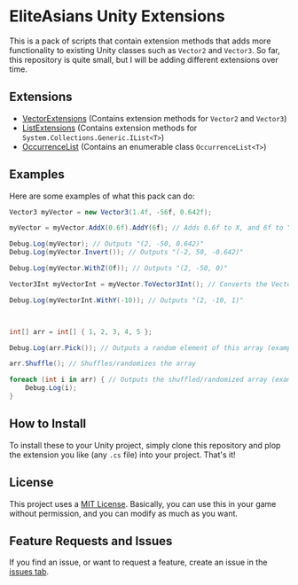 # EliteAsians Unity Extensions
This is a pack of scripts that contain extension methods that adds more functionality to existing Unity classes such as `Vector2` and `Vector3`. So far, this repository is quite small, but I will be adding different extensions over time.

## Extensions
- [VectorExtensions](./VectorExtensions.md) (Contains extension methods for `Vector2` and `Vector3`)
- [ListExtensions](./ListExtensions.md) (Contains extension methods for `System.Collections.Generic.IList<T>`)
- [OccurrenceList](./OccurrenceList.md) (Contains an enumerable class `OccurrenceList<T>`)

## Examples
Here are some examples of what this pack can do:

```cs
Vector3 myVector = new Vector3(1.4f, -56f, 0.642f);

myVector = myVector.AddX(0.6f).AddY(6f); // Adds 0.6f to X, and 6f to Y

Debug.Log(myVector); // Outputs "(2, -50, 0.642)"
Debug.Log(myVector.Invert()); // Outputs "(-2, 50, -0.642)"

Debug.Log(myVector.WithZ(0f)); // Outputs "(2, -50, 0)"

Vector3Int myVectorInt = myVector.ToVector3Int(); // Converts the Vector3 to a Vector3Int

Debug.Log(myVectorInt.WithY(-10)); // Outputs "(2, -10, 1)"



int[] arr = int[] { 1, 2, 3, 4, 5 };

Debug.Log(arr.Pick()); // Outputs a random element of this array (example: "3")

arr.Shuffle(); // Shuffles/randomizes the array

foreach (int i in arr) { // Outputs the shuffled/randomized array (example: "2 3 5 1 4")
	Debug.Log(i);
}
```

## How to Install
To install these to your Unity project, simply clone this repository and plop the extension you like (any `.cs` file) into your project. That's it!

## License
This project uses a [MIT License](./LICENSE). Basically, you can use this in your game without permission, and you can modify as much as you want.

## Feature Requests and Issues
If you find an issue, or want to request a feature, create an issue in the [issues tab](https://github.com/EliteAsian123/EliteAsians-Unity-Extensions/issues).
